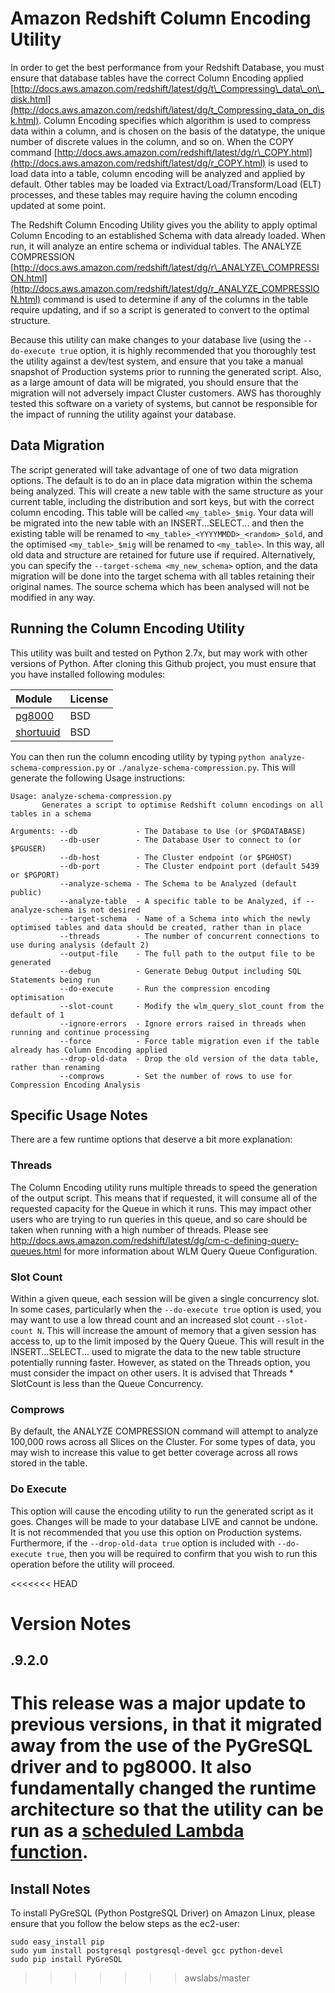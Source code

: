 # Amazon Redshift Column Encoding Utility

In order to get the best performance from your Redshift Database, you must ensure 
that database tables have the correct Column Encoding applied [http://docs.aws.amazon.com/redshift/latest/dg/t\_Compressing\_data\_on\_disk.html](http://docs.aws.amazon.com/redshift/latest/dg/t_Compressing_data_on_disk.html). 
Column Encoding specifies which algorithm is used to compress data within a column, 
and is chosen on the basis of the datatype, the unique number of discrete values 
in the column, and so on. When the COPY command [http://docs.aws.amazon.com/redshift/latest/dg/r\_COPY.html](http://docs.aws.amazon.com/redshift/latest/dg/r_COPY.html)
is used to load data into a table, column encoding will be analyzed and applied by default. 
Other tables may be loaded via Extract/Load/Transform/Load (ELT) processes, and 
these tables may require having the column encoding updated at some point.

The Redshift Column Encoding Utility gives you the ability to apply optimal Column 
Encoding to an established Schema with data already loaded. When run, it will analyze 
an entire schema or individual tables. The ANALYZE COMPRESSION [http://docs.aws.amazon.com/redshift/latest/dg/r\_ANALYZE\_COMPRESSION.html](http://docs.aws.amazon.com/redshift/latest/dg/r_ANALYZE_COMPRESSION.html) 
command is used to determine if any of the columns in the table require updating, 
and if so a script is generated to convert to the optimal structure.

Because this utility can make changes to your database live (using the ```--do-execute true``` option, it is highly recommended that you thoroughly test the utility against a dev/test system, and ensure that you take a manual snapshot of Production systems prior to running the generated script. Also, as a large amount of data will be migrated, you should ensure that the migration will not adversely impact Cluster customers. AWS has thoroughly tested this software on a variety of systems, but cannot be responsible for the impact of running the utility against your database. 

## Data Migration

The script generated will take advantage of one of two data migration options. The default is to do an in place data migration within the schema being analyzed. This will create a new table with the same structure as your current table, including the distribution and sort keys, but with the correct column encoding. This table will be called ```<my_table>_$mig```. Your data will be migrated into the new table with an INSERT...SELECT... and then the existing table will be renamed to ```<my_table>_<YYYYMMDD>_<random>_$old```, and the optimised ```<my_table>_$mig``` will be renamed to ```<my_table>```. In this way, all old data and structure are retained for future use if required. Alternatively, you can specify the ```--target-schema <my_new_schema>``` option, and the data migration will be done into the target schema with all tables retaining their original names. The source schema which has been analysed will not be modified in any way.

## Running the Column Encoding Utility

This utility was built and tested on Python 2.7x, but may work with other versions of Python. After cloning this Github project, you must ensure that you have installed following modules:

| Module  | License  |
| :------ | :------- |
| [pg8000](https://pypi.python.org/pypi/pg8000) | BSD |
| [shortuuid](https://pypi.python.org/pypi/shortuuid) | BSD |
 
 You can then run the column encoding utility by typing ```python analyze-schema-compression.py``` or ```./analyze-schema-compression.py```. This will generate the following Usage instructions:

```
Usage: analyze-schema-compression.py
       Generates a script to optimise Redshift column encodings on all tables in a schema

Arguments: --db             - The Database to Use (or $PGDATABASE)
           --db-user        - The Database User to connect to (or $PGUSER)
           --db-host        - The Cluster endpoint (or $PGHOST)
           --db-port        - The Cluster endpoint port (default 5439 or $PGPORT)
           --analyze-schema - The Schema to be Analyzed (default public)
           --analyze-table  - A specific table to be Analyzed, if --analyze-schema is not desired
           --target-schema  - Name of a Schema into which the newly optimised tables and data should be created, rather than in place
           --threads        - The number of concurrent connections to use during analysis (default 2)
           --output-file    - The full path to the output file to be generated
           --debug          - Generate Debug Output including SQL Statements being run
           --do-execute     - Run the compression encoding optimisation
           --slot-count     - Modify the wlm_query_slot_count from the default of 1
           --ignore-errors  - Ignore errors raised in threads when running and continue processing
           --force          - Force table migration even if the table already has Column Encoding applied
           --drop-old-data  - Drop the old version of the data table, rather than renaming
           --comprows       - Set the number of rows to use for Compression Encoding Analysis
```

## Specific Usage Notes

There are a few runtime options that deserve a bit more explanation:

### Threads

The Column Encoding utility runs multiple threads to speed the generation of the output script. This means that if requested, it will consume all of the requested capacity for the Queue in which it runs. This may impact other users who are trying to run queries in this queue, and so care should be taken when running with a high number of threads. Please see http://docs.aws.amazon.com/redshift/latest/dg/cm-c-defining-query-queues.html for more information about WLM Query Queue Configuration.

### Slot Count

Within a given queue, each session will be given a single concurrency slot. In some cases, particularly when the ```--do-execute true``` option is used, you may want to use a low thread count and an increased slot count ```--slot-count N```. This will increase the amount of memory that a given session has access to, up to the limit imposed by the Query Queue. This will result in the INSERT...SELECT... used to migrate the data to the new table structure potentially running faster. However, as stated on the Threads option, you must consider the impact on other users. It is advised that Threads * SlotCount is less than the Queue Concurrency.

### Comprows

By default, the ANALYZE COMPRESSION command will attempt to analyze 100,000 rows across all Slices on the Cluster. For some types of data, you may wish to increase this value to get better coverage across all rows stored in the table.

### Do Execute

This option will cause the encoding utility to run the generated script as it goes. Changes will be made to your database LIVE and cannot be undone. It is not recommended that you use this option on Production systems. Furthermore, if the ```--drop-old-data true``` option is included with ```--do-execute true```, then you will be required to confirm that you wish to run this operation before the utility will proceed.

<<<<<<< HEAD
# Version Notes

## .9.2.0

This release was a major update to previous versions, in that it migrated away from the use of the PyGreSQL driver and to pg8000. It also fundamentally changed the runtime architecture so that the utility can be run as a [scheduled Lambda function](https://github.com/awslabs/amazon-redshift-utils/tree/master/src/LambdaRunner).
=======
## Install Notes

To install PyGreSQL (Python PostgreSQL Driver) on Amazon Linux, please ensure that you follow the below steps as the ec2-user:

```
sudo easy_install pip
sudo yum install postgresql postgresql-devel gcc python-devel
sudo pip install PyGreSQL
```
>>>>>>> awslabs/master

